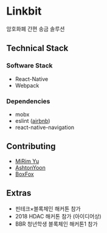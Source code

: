 # Linkbit
암호화폐 간편 송금 솔루션

## Technical Stack
### Software Stack
- React-Native
- Webpack
### Dependencies
- mobx
- eslint ([airbnb](https://github.com/airbnb/javascript))
- react-native-navigation

 ## Contributing
- [MiRim Yu](https://github.com/firepunch)
- [AshtonYoon](https://github.com/AshtonYoon)
- [BoxFox](https://github.com/boxfox619)

## Extras
- 핀테크×블록체인 해커톤 참가
- 2018 HDAC 해커톤 참가 (아이디어상)
- BBR 청년학생 블록체인 해커톤1 참가
